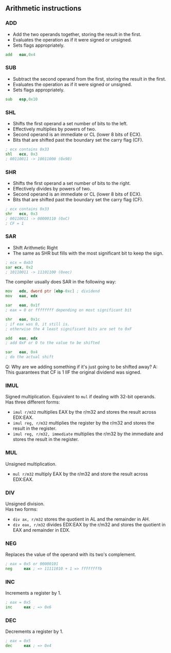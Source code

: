 ## Arithmetic instructions

### ADD
- Add the two operands together, storing the result in the first.
- Evaluates the operation as if it were signed or unsigned.
- Sets flags appropriately.
```asm
add   eax,0x4
```

### SUB
- Subtract the second operand from the first, storing the result in the first.
- Evaluates the operation as if it were signed or unsigned.
- Sets flags appropriately.
```asm
sub   esp,0x10
```

### SHL
- Shifts the first operand a set number of bits to the left.
- Effectively multiplies by powers of two.
- Second operand is an immediate or CL (lower 8 bits of ECX).
- Bits that are shifted past the boundary set the carry flag (CF).
```asm
; ecx contains 0x33
shl   ecx, 0x3
; 00110011 -> 10011000 (0x98)
```

### SHR
- Shifts the first operand a set number of bits to the right.
- Effectively divides by powers of two.
- Second operand is an immediate or CL (lower 8 bits of ECX).
- Bits that are shifted past the boundary set the carry flag (CF).
```asm
; ecx contains 0x33
shr   ecx, 0x3
; 00110011 -> 00000110 (0xC)
; CF = 1
```

### SAR
- Shift Arithmetic Right
- The same as SHR but fills with the most significant bit to keep the sign.

```asm
; ecx = 0xb3
sar ecx, 0x2
; 10110011 -> 11101100 (0xec)
```

The compiler usually does SAR in the following way:
```asm
mov   edx, dword ptr [ebp-0xc] ; dividend
mov   eax, edx

sar   eax, 0x1f 
; eax = 0 or ffffffff depending on most significant bit

shr   eax, 0x1c
; if eax was 0, it still is.
; otherwise the 4 least significant bits are set to 0xF

add   eax, edx
; add 0xF or 0 to the value to be shifted

sar   eax, 0x4
; do the actual shift
```
Q: Why are we adding something if it's just going to be shifted away?
A: This guarantees that CF is 1 IIF the original dividend was signed.


### IMUL
Signed multiplication. Equivalent to `mul` if dealing with 32-bit operands.\
Has three different forms:
- `imul r/m32` multiplies EAX by the r/m32 and stores the result across EDX:EAX.
- `imul reg, r/m32` multiplies the register by the r/m32 and stores the result in the register.
- `imul reg, r/m32, immediate` multiplies the r/m32 by the immediate and stores the result in the register.

### MUL
Unsigned multiplication.
- `mul r/m32` multiply EAX by the r/m32 and store the result across EDX:EAX.

### DIV
Unsigned division.\
Has two forms:
- `div ax, r/m32` stores the quotient in AL and the remainder in AH.
- `div eax, r/m32` divides EDX:EAX by the r/m32 and stores the quotient in EAX and remainder in EDX.

### NEG
Replaces the value of the operand with its two's complement.
```asm
; eax = 0x5 or 00000101
neg     eax ; => 11111010 + 1 => ffffffffb
```

### INC
Increments a register by 1.
```asm
; eax = 0x5
inc     eax ; => 0x6
```

### DEC
Decrements a register by 1.
```asm
; eax = 0x5
dec     eax ; => 0x4
```
